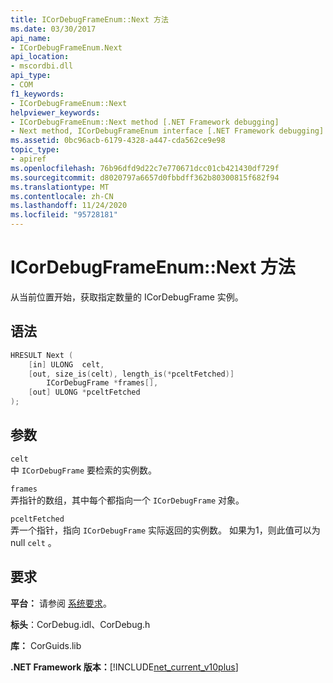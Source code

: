 ```yaml
---
title: ICorDebugFrameEnum::Next 方法
ms.date: 03/30/2017
api_name:
- ICorDebugFrameEnum.Next
api_location:
- mscordbi.dll
api_type:
- COM
f1_keywords:
- ICorDebugFrameEnum::Next
helpviewer_keywords:
- ICorDebugFrameEnum::Next method [.NET Framework debugging]
- Next method, ICorDebugFrameEnum interface [.NET Framework debugging]
ms.assetid: 0bc96acb-6179-4328-a447-cda562ce9e98
topic_type:
- apiref
ms.openlocfilehash: 76b96dfd9d22c7e770671dcc01cb421430df729f
ms.sourcegitcommit: d8020797a6657d0fbbdff362b80300815f682f94
ms.translationtype: MT
ms.contentlocale: zh-CN
ms.lasthandoff: 11/24/2020
ms.locfileid: "95728181"
---
```

# <a name="icordebugframeenumnext-method"></a>ICorDebugFrameEnum::Next 方法

从当前位置开始，获取指定数量的 ICorDebugFrame 实例。  
  
## <a name="syntax"></a>语法  
  
```cpp  
HRESULT Next (  
    [in] ULONG  celt,  
    [out, size_is(celt), length_is(*pceltFetched)]  
        ICorDebugFrame *frames[],  
    [out] ULONG *pceltFetched  
);  
```  
  
## <a name="parameters"></a>参数  

 `celt`  
 中 `ICorDebugFrame` 要检索的实例数。  
  
 `frames`  
 弄指针的数组，其中每个都指向一个 `ICorDebugFrame` 对象。  
  
 `pceltFetched`  
 弄一个指针，指向 `ICorDebugFrame` 实际返回的实例数。 如果为1，则此值可以为 null `celt` 。  
  
## <a name="requirements"></a>要求  

 **平台：** 请参阅 [系统要求](../../get-started/system-requirements.md)。  
  
 **标头**：CorDebug.idl、CorDebug.h  
  
 **库：** CorGuids.lib  
  
 **.NET Framework 版本：**[!INCLUDE[net_current_v10plus](../../../../includes/net-current-v10plus-md.md)]
